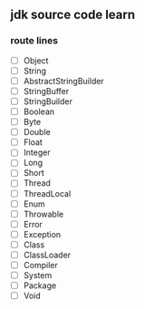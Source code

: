 ## jdk source code learn

### route lines

- [ ] Object
- [ ] String
- [ ] AbstractStringBuilder
- [ ] StringBuffer
- [ ] StringBuilder
- [ ] Boolean
- [ ] Byte
- [ ] Double
- [ ] Float
- [ ] Integer
- [ ] Long
- [ ] Short
- [ ] Thread
- [ ] ThreadLocal
- [ ] Enum
- [ ] Throwable
- [ ] Error
- [ ] Exception
- [ ] Class
- [ ] ClassLoader
- [ ] Compiler
- [ ] System
- [ ] Package
- [ ] Void